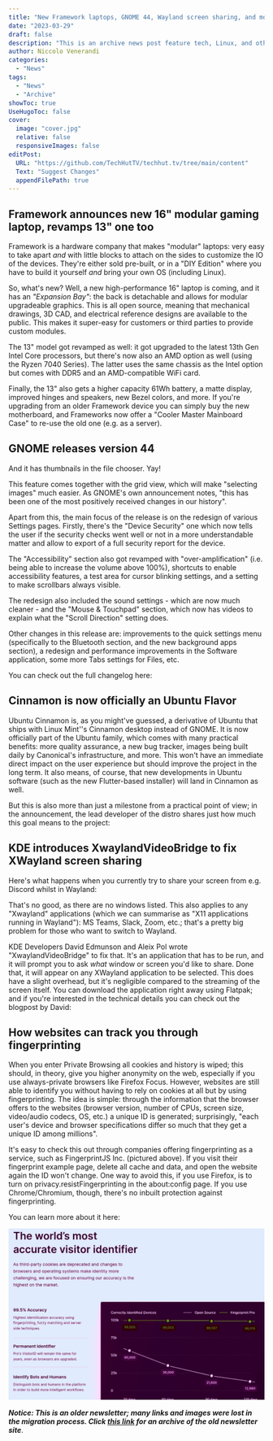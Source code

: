 ```yaml
---
title: "New Framework laptops, GNOME 44, Wayland screen sharing, and more!"
date: "2023-03-29"
draft: false
description: "This is an archive news post feature tech, Linux, and other open-source news. This is an older article that was part of a migration. There will be missing images, broken links, and potentially other issues."
author: Niccolo Venerandi
categories:
  - "News"
tags:
  - "News"
  - "Archive"
showToc: true
UseHugoToc: false
cover:
  image: "cover.jpg"
  relative: false
  responsiveImages: false
editPost:
  URL: "https://github.com/TechHutTV/techhut.tv/tree/main/content"
  Text: "Suggest Changes"
  appendFilePath: true
---
```


## Framework announces new 16" modular gaming laptop, revamps 13" one too

Framework is a hardware company that makes "modular" laptops: very easy to take apart _and_ with little blocks to attach on the sides to customize the IO of the devices. They're either sold pre-built, or in a "DIY Edition" where you have to build it yourself _and_ bring your own OS (including Linux).

So, what's new? Well, a new high-performance 16" laptop is coming, and it has an _"Expansion Bay"_: the back is detachable and allows for modular upgradeable graphics. This is all open source, meaning that mechanical drawings, 3D CAD, and electrical reference designs are available to the public. This makes it super-easy for customers or third parties to provide custom modules.

The 13" model got revamped as well: it got upgraded to the latest 13th Gen Intel Core processors, but there's now also an AMD option as well (using the Ryzen 7040 Series). The latter uses the same chassis as the Intel option but comes with DDR5 and an AMD-compatible WiFi card.

Finally, the 13" also gets a higher capacity 61Wh battery, a matte display, improved hinges and speakers, new Bezel colors, and more. If you're upgrading from an older Framework device you can simply buy the new motherboard, and Frameworks now offer a "Cooler Master Mainboard Case" to re-use the old one (e.g. as a server).

## GNOME releases version 44

And it has thumbnails in the file chooser. Yay!

This feature comes together with the grid view, which will make "selecting images" much easier. As GNOME's own announcement notes, "this has been one of the most positively received changes in our history".

Apart from this, the main focus of the release is on the redesign of various Settings pages. Firstly, there's the "Device Security" one which now tells the user if the security checks went well or not in a more understandable matter and allow to export of a full security report for the device.

The "Accessibility" section also got revamped with "over-amplification" (i.e. being able to increase the volume above 100%), shortcuts to enable accessibility features, a test area for cursor blinking settings, and a setting to make scrollbars always visible.

The redesign also included the sound settings - which are now much cleaner - and the "Mouse & Touchpad" section, which now has videos to explain what the "Scroll Direction" setting does.

Other changes in this release are: improvements to the quick settings menu (specifically to the Bluetooth section, and the new background apps section), a redesign and performance improvements in the Software application, some more Tabs settings for Files, etc.

You can check out the full changelog here:

## Cinnamon is now officially an Ubuntu Flavor

Ubuntu Cinnamon is, as you might've guessed, a derivative of Ubuntu that ships with Linux Mint''s Cinnamon desktop instead of GNOME. It is now officially part of the Ubuntu family, which comes with many practical benefits: more quality assurance, a new bug tracker, images being built daily by Canonical's infrastructure, and more. This won't have an immediate direct impact on the user experience but should improve the project in the long term. It also means, of course, that new developments in Ubuntu software (such as the new Flutter-based installer) will land in Cinnamon as well.

But this is also more than just a milestone from a practical point of view; in the announcement, the lead developer of the distro shares just how much this goal means to the project:

## KDE introduces XwaylandVideoBridge to fix XWayland screen sharing

Here's what happens when you currently try to share your screen from e.g. Discord whilst in Wayland:

That's no good, as there are no windows listed. This also applies to any "Xwayland" applications (which we can summarise as "X11 applications running in Wayland"): MS Teams, Slack, Zoom, etc.; that's a pretty big problem for those who want to switch to Wayland.

KDE Developers David Edmunson and Aleix Pol wrote "XwaylandVideoBridge" to fix that. It's an application that has to be run, and it will prompt you to ask _what_ window or screen you'd like to share. Done that, it will appear on any XWayland application to be selected. This does have a slight overhead, but it's negligible compared to the streaming of the screen itself. You can download the application right away using Flatpak; and if you're interested in the technical details you can check out the blogpost by David:

## How websites can track you through fingerprinting

When you enter Private Browsing all cookies and history is wiped; this should, in theory, give you higher anonymity on the web, especially if you use always-private browsers like Firefox Focus. However, websites are still able to identify you without having to rely on cookies at all but by using fingerprinting. The idea is simple: through the information that the browser offers to the websites (browser version, number of CPUs, screen size, video/audio codecs, OS, etc.) a unique ID is generated; surprisingly, "each user's device and browser specifications differ so much that they get a unique ID among millions".

It's easy to check this out through companies offering fingerprinting as a service, such as FingerprintJS Inc. (pictured above). If you visit their fingerprint example page, delete all cache and data, and open the website again the ID won't change. One way to avoid this, if you use Firefox, is to turn on privacy.resistFingerprinting in the about:config page. If you use Chrome/Chromium, though, there's no inbuilt protection against fingerprinting.

You can learn more about it here:

![](images/fingerprint.com.webp)

**_Notice: This is an older newsletter; many links and images were lost in the migration process. Click [this link](https://archive.techhut.tv/) for an archive of the old newsletter site_**.

